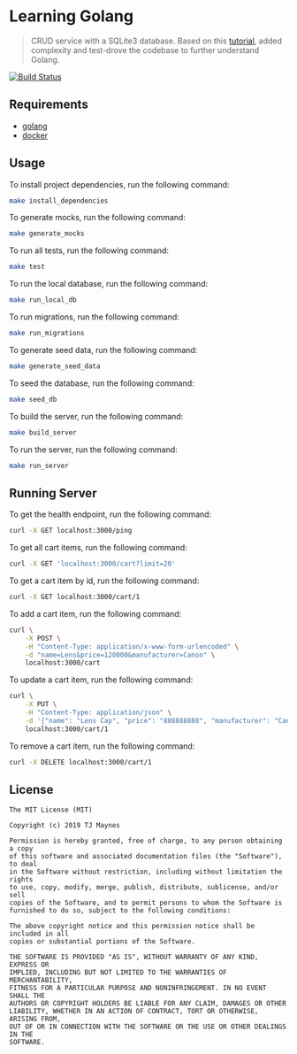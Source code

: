 # Learning Golang

> CRUD service with a SQLite3 database. Based on this [tutorial](https://itnext.io/building-restful-web-api-service-using-golang-chi-mysql-d85f427dee54), added complexity and test-drove the codebase to further understand Golang.

[![Build Status](https://tjmaynes.visualstudio.com/learning-projects/_apis/build/status/tjmaynes.learning-golang?branchName=master)](https://tjmaynes.visualstudio.com/learning-projects/_build/latest?definitionId=5&branchName=master)

## Requirements

- [golang](https://golang.org/)
- [docker](https://hub.docker.com/)

## Usage

To install project dependencies, run the following command:
```bash
make install_dependencies
```

To generate mocks, run the following command:
```bash
make generate_mocks
```

To run all tests, run the following command:
```bash
make test
```

To run the local database, run the following command:
```bash
make run_local_db
```

To run migrations, run the following command:
```bash
make run_migrations
```

To generate seed data, run the following command:
```bash
make generate_seed_data
```

To seed the database, run the following command:
```bash
make seed_db
```

To build the server, run the following command:
```bash
make build_server
```

To run the server, run the following command:
```bash
make run_server
```

## Running Server

To get the health endpoint, run the following command:
```bash
curl -X GET localhost:3000/ping
```

To get all cart items, run the following command:
```bash
curl -X GET 'localhost:3000/cart?limit=20'
```

To get a cart item by id, run the following command:
```bash
curl -X GET localhost:3000/cart/1
```

To add a cart item, run the following command:
```bash
curl \
    -X POST \
    -H "Content-Type: application/x-www-form-urlencoded" \
    -d "name=Lens&price=120000&manufacturer=Canon" \
    localhost:3000/cart
```

To update a cart item, run the following command:
```bash
curl \
    -X PUT \
    -H "Content-Type: application/json" \
    -d '{"name": "Lens Cap", "price": "888888888", "manufacturer": "Canon"}' \
    localhost:3000/cart/1
```

To remove a cart item, run the following command:
```bash
curl -X DELETE localhost:3000/cart/1
```

## License

```
The MIT License (MIT)

Copyright (c) 2019 TJ Maynes

Permission is hereby granted, free of charge, to any person obtaining a copy
of this software and associated documentation files (the "Software"), to deal
in the Software without restriction, including without limitation the rights
to use, copy, modify, merge, publish, distribute, sublicense, and/or sell
copies of the Software, and to permit persons to whom the Software is
furnished to do so, subject to the following conditions:

The above copyright notice and this permission notice shall be included in all
copies or substantial portions of the Software.

THE SOFTWARE IS PROVIDED "AS IS", WITHOUT WARRANTY OF ANY KIND, EXPRESS OR
IMPLIED, INCLUDING BUT NOT LIMITED TO THE WARRANTIES OF MERCHANTABILITY,
FITNESS FOR A PARTICULAR PURPOSE AND NONINFRINGEMENT. IN NO EVENT SHALL THE
AUTHORS OR COPYRIGHT HOLDERS BE LIABLE FOR ANY CLAIM, DAMAGES OR OTHER
LIABILITY, WHETHER IN AN ACTION OF CONTRACT, TORT OR OTHERWISE, ARISING FROM,
OUT OF OR IN CONNECTION WITH THE SOFTWARE OR THE USE OR OTHER DEALINGS IN THE
SOFTWARE.
```

